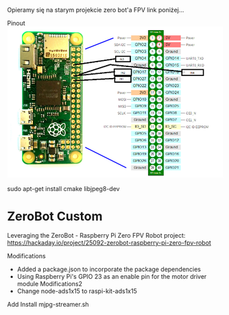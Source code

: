 Opieramy się na starym projekcie zero bot'a FPV link poniżej...

Pinout
![pinout](https://github.com/kawaczek/pi0w/blob/master/images/zeropinout.png)


sudo apt-get install cmake libjpeg8-dev


























# ZeroBot Custom
Leveraging the ZeroBot - Raspberry Pi Zero FPV Robot project: https://hackaday.io/project/25092-zerobot-raspberry-pi-zero-fpv-robot

Modifications
* Added a package.json to incorporate the package dependencies
* Using Raspberry Pi's GPIO 23 as an enable pin for the motor driver module
Modifications2
* Change node-ads1x15 to raspi-kit-ads1x15

Add
Install mjpg-streamer.sh
